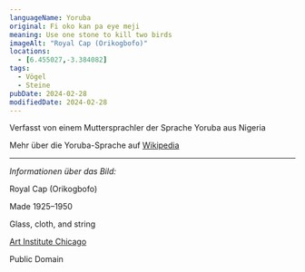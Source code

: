 ```yaml
---
languageName: Yoruba
original: Fi oko kan pa eye meji
meaning: Use one stone to kill two birds
imageAlt: "Royal Cap (Orikogbofo)"
locations:
  - [6.455027,-3.384082]
tags:
  - Vögel
  - Steine
pubDate: 2024-02-28
modifiedDate: 2024-02-28
---
```


Verfasst von einem Muttersprachler der Sprache Yoruba aus Nigeria

Mehr über die Yoruba-Sprache auf [Wikipedia](https://de.wikipedia.org/wiki/Yoruba_(Sprache))

---

_Informationen über das Bild:_

Royal Cap (Orikogbofo) 

Made 1925–1950 

Glass, cloth, and string 

[Art Institute Chicago](https://www.artic.edu/artworks/229892/royal-cap-orikogbofo)

Public Domain
